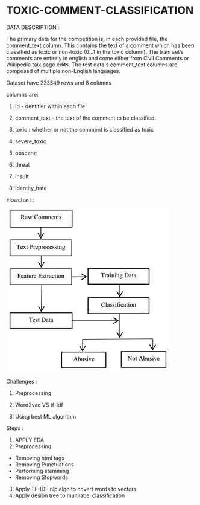 # TOXIC-COMMENT-CLASSIFICATION

DATA DESCRIPTION :

The primary data for the competition is, in each provided file, the comment_text column. This contains the text of a comment which has been classified as toxic or non-toxic (0...1 in the toxic column). The train set’s comments are entirely in english and come either from Civil Comments or Wikipedia talk page edits. The test data's comment_text columns are composed of multiple non-English languages.

Dataset have 223549 rows and  8 columns

columns are:

1. id - dentifier within each file.

2. comment_text - the text of the comment to be classified.

3. toxic : whether or not the comment is classified as toxic

4. severe_toxic

5. obscene

6. threat

7. insult

8. identity_hate

Flowchart :

![Screenshot](flow.jpeg)


Challenges :

1. Preprocessing

2. Word2vac VS tf-Idf

3. Using best ML algorithm



Steps :

1. APPLY EDA
2. Preprocessing
 -  Removing html tags 
 -  Removing Punctuations
 -  Performing stemming
 -  Removing Stopwords

3. Apply TF-IDF nlp algo to covert words to vectors
4. Apply desion tree to multilabel classification









